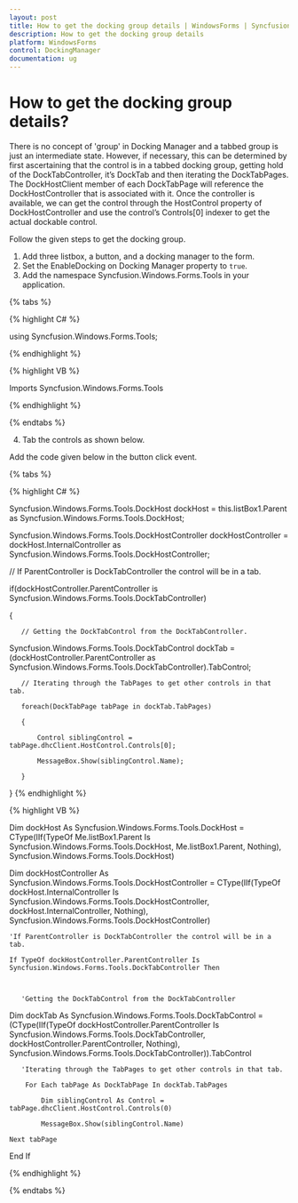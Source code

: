```yaml
---
layout: post
title: How to get the docking group details | WindowsForms | Syncfusion
description: How to get the docking group details
platform: WindowsForms
control: DockingManager
documentation: ug
---
```




# How to get the docking group details?

There is no concept of 'group' in Docking Manager and a tabbed group is just an intermediate state. However, if necessary, this can be determined by first ascertaining that the control is in a tabbed docking group, getting hold of the DockTabController, it’s DockTab and then iterating the DockTabPages. The DockHostClient member of each DockTabPage will reference the DockHostController that is associated with it. Once the controller is available, we can get the control through the HostControl property of DockHostController and use the control’s Controls[0] indexer to get the actual dockable control.

Follow the given steps to get the docking group.

1. Add three listbox, a button, and a docking manager to the form.
2. Set the EnableDocking on Docking Manager property to `true`.
3. Add the namespace Syncfusion.Windows.Forms.Tools in your application.
   
 {% tabs %}

{% highlight C# %}


using Syncfusion.Windows.Forms.Tools;


{% endhighlight %}

{% highlight VB %}


Imports Syncfusion.Windows.Forms.Tools

{% endhighlight %}

{% endtabs %}	


4. Tab the controls as shown below. 



Add the code given below in the button click event.

{% tabs %}

{% highlight C# %}


Syncfusion.Windows.Forms.Tools.DockHost dockHost = this.listBox1.Parent as Syncfusion.Windows.Forms.Tools.DockHost; 

Syncfusion.Windows.Forms.Tools.DockHostController dockHostController = dockHost.InternalController as  Syncfusion.Windows.Forms.Tools.DockHostController;

// If ParentController is DockTabController the control will be in a tab.

if(dockHostController.ParentController is Syncfusion.Windows.Forms.Tools.DockTabController) 

{ 

       // Getting the DockTabControl from the DockTabController.

Syncfusion.Windows.Forms.Tools.DockTabControl dockTab = (dockHostController.ParentController as  Syncfusion.Windows.Forms.Tools.DockTabController).TabControl;



       // Iterating through the TabPages to get other controls in that tab.

       foreach(DockTabPage tabPage in dockTab.TabPages) 

       { 

           Control siblingControl = tabPage.dhcClient.HostControl.Controls[0];

           MessageBox.Show(siblingControl.Name);

       }

}
{% endhighlight %}


{% highlight VB %}


Dim dockHost As Syncfusion.Windows.Forms.Tools.DockHost = CType(IIf(TypeOf Me.listBox1.Parent Is Syncfusion.Windows.Forms.Tools.DockHost, Me.listBox1.Parent, Nothing), Syncfusion.Windows.Forms.Tools.DockHost)

Dim dockHostController As Syncfusion.Windows.Forms.Tools.DockHostController = CType(IIf(TypeOf dockHost.InternalController Is Syncfusion.Windows.Forms.Tools.DockHostController, dockHost.InternalController, Nothing), Syncfusion.Windows.Forms.Tools.DockHostController)



    'If ParentController is DockTabController the control will be in a tab.

    If TypeOf dockHostController.ParentController Is Syncfusion.Windows.Forms.Tools.DockTabController Then



       'Getting the DockTabControl from the DockTabController

Dim dockTab As Syncfusion.Windows.Forms.Tools.DockTabControl = (CType(IIf(TypeOf dockHostController.ParentController Is  Syncfusion.Windows.Forms.Tools.DockTabController, dockHostController.ParentController, Nothing), Syncfusion.Windows.Forms.Tools.DockTabController)).TabControl



       'Iterating through the TabPages to get other controls in that tab.

        For Each tabPage As DockTabPage In dockTab.TabPages

            Dim siblingControl As Control = tabPage.dhcClient.HostControl.Controls(0)

            MessageBox.Show(siblingControl.Name)

    Next tabPage

End If

{% endhighlight %}

{% endtabs %}


